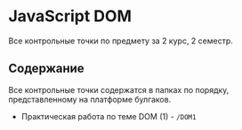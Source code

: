 # JavaScript DOM

Все контрольные точки по предмету за 2 курс, 2 семестр.



## Содержание
Все контрольные точки содержатся в папках по порядку, представленному на платформе булгаков.

- Практическая работа по теме DOM (1) - `/DOM1`